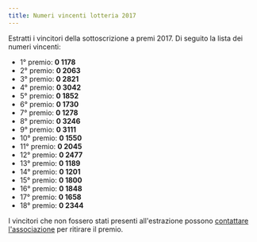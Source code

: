 ```yaml
---
title: Numeri vincenti lotteria 2017
---
```

Estratti i vincitori della sottoscrizione a premi 2017. Di seguito la lista
dei numeri vincenti:

  - 1° premio: **0 1178**
  - 2° premio: **0 2063**
  - 3° premio: **0 2821**
  - 4° premio: **0 3042**
  - 5° premio: **0 1852**
  - 6° premio: **0 1730**
  - 7° premio: **0 1278**
  - 8° premio: **0 3246**
  - 9° premio: **0 3111**
  - 10° premio: **0 1550**
  - 11° premio: **0 2045**
  - 12° premio: **0 2477**
  - 13° premio: **0 1189**
  - 14° premio: **0 1201**
  - 15° premio: **0 1800**
  - 16° premio: **0 1848**
  - 17° premio: **0 1658**
  - 18° premio: **0 2344**

I vincitori che non fossero stati presenti all'estrazione possono [contattare l'associazione](/chi-siamo#contatti) per ritirare il premio.
